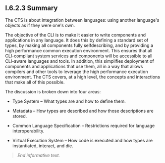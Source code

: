 ## I.6.2.3 Summary

The CTS is about integration between languages: using another language's objects as if they were one's own.

The objective of the CLI is to make it easier to write components and applications in any language. It does this by defining a standard set of types, by making all components fully selfdescribing, and by providing a high performance common execution environment. This ensures that all CLI-compliant system services and components will be accessible to all CLI-aware languages and tools. In addition, this simplifies deployment of components and applications that use them, all in a way that allows compilers and other tools to leverage the high performance execution environment. The CTS covers, at a high level, the concepts and interactions that make all of this possible.

The discussion is broken down into four areas:

 * Type System &ndash; What types are and how to define them.

 * Metadata &ndash; How types are described and how those descriptions are stored.

 * Common Language Specification &ndash; Restrictions required for language interoperability.

 * Virtual Execution System &ndash; How code is executed and how types are instantiated, interact, and die.

> _End informative text._
